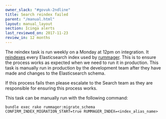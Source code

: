 ```yaml
---
owner_slack: "#govuk-2ndline"
title: Search reindex failed
parent: "/manual.html"
layout: manual_layout
section: Icinga alerts
last_reviewed_on: 2017-11-23
review_in: 12 months
---
```


The reindex task is run weekly on a Monday at 12pm on integration. It
[reindexes][reindexing]  every Elasticsearch index used by [rummager][]. This is
to ensure the process works as expected when we need to run it in production.
This task is manually run in production by the development team after they have
made and changes to the Elasticsearch schema.

If this process fails then please escalate to the Search team as they are responsible for ensuring this process
works.

This task can be manually run with the following command:

```
bundle exec rake rummager:migrate_schema CONFIRM_INDEX_MIGRATION_START=true RUMMAGER_INDEX=<index_alias_name>
```

[reindexing]: /manual/reindex-elasticsearch.html
[rummager]: /apps/rummager.html
